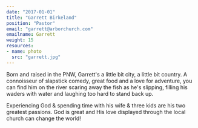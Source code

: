 ```yaml
---
date: "2017-01-01"
title: "Garrett Birkeland"
position: "Pastor"
email: "garrett@arborchurch.com"
emailname: Garrett
weight: 15
resources:
- name: photo 
  src: "garrett.jpg"
---
```


Born and raised in the PNW, Garrett's a little bit city, a little bit country. A connoisseur of slapstick comedy, great food and a love for adventure, you can find him on the river scaring away the fish as he's slipping, filling his waders with water and laughing too hard to stand back up. 

Experiencing God & spending time with his wife & three kids are his two greatest passions. God is great and His love displayed through the local church can change the world!

